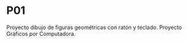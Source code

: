 # P01
Proyecto dibujo de figuras geométricas con ratón y teclado.
Proyecto Gráficos por Computadora.
